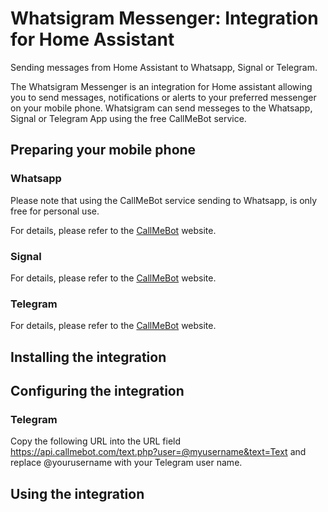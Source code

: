 # Whatsigram Messenger: Integration for Home Assistant
Sending messages from Home Assistant to Whatsapp, Signal or Telegram.

The Whatsigram Messenger is an integration for Home assistant allowing you to send messages, notifications or alerts to your preferred messenger on your mobile phone. Whatsigram can send messeges to the Whatsapp, Signal or Telegram App using the free CallMeBot service.

## Preparing your mobile phone

### Whatsapp

Please note that using the CallMeBot service sending to Whatsapp, is only free for personal use.

For details, please refer to the [CallMeBot](https://www.callmebot.com/blog/free-api-whatsapp-messages/) website.

### Signal

For details, please refer to the [CallMeBot](https://www.callmebot.com/blog/free-api-signal-send-messages/) website.

### Telegram

For details, please refer to the [CallMeBot](https://www.callmebot.com/blog/telegram-text-messages/) website.

## Installing the integration

## Configuring the integration

### Telegram

Copy the following URL into the URL field https://api.callmebot.com/text.php?user=@myusername&text=Text and replace @yourusername with your Telegram user name.

## Using the integration

